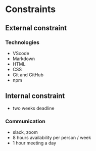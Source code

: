 # Constraints

## External constraint

### Technologies

- VScode
- Markdown
- HTML
- CSS
- Git and GitHub
- npm

## Internal constraint

- two weeks deadline

### Communication

- slack, zoom
- 8 hours availability per person / week
- 1 hour meeting a day

